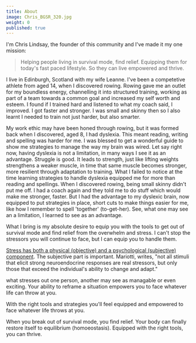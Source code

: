 ```yaml
---
title: About
image: Chris_BGSR_320.jpg
weight: 0
published: true
---
```


I'm Chris Lindsay, the founder of this community and I've made it my one mission:  

> Helping people living in survival mode, find relief. Equipping them for today's fast paced lifestyle. So they can live empowered and thrive.


I live in Edinburgh, Scotland with my wife Leanne. I've been a competetive athlete from aged 14, when I discovered rowing.  Rowing gave me an outlet for my boundless energy, channelling it into structured training, working as part of a team towards a common goal and increased my self worth and esteem. I found if I trained hard and listened to what my coach said, I improved. I got faster and stronger. I was small and skinny then so I also learnt I needed to train not just harder, but also smarter.


My work ethic may have been honed through rowing, but it was formed back when I discovered, aged 8, I had dyslexia. This meant reading, writing and spelling was harder for me. I was blessed to get a wonderful guide to show me strategies to manage the way my brain was wired. Let say right now, having dyslexia is not a limitation, in many ways I see it as an advantage. Struggle is good. It leads to strength, just like lifting weights strengthens a weaker muscle, in time that same muscle becomes stronger, more resilient through adaptation to training. What I failed to notice at the time learning strategies to handle dyslexia equipped me for more than reading and spellings. When I discovered rowing, being small skinny didn't put me off. I had a coach again and they told me to do stuff which would make me stronger, faster. But I had the advantage to my dyslexic brain, now equipped to put strategies in place, short cuts to make things easier for me, like how I remember to spell 'together' (to-get-her). See, what one may see an a limitation, I learned to see as an advantage.


What I bring is my absolute desire to equip you with the tools to get out of survival mode and find relief from the overwhelm and stress. I can't stop the stressors you will continue to face, but I can equip you to handle them. 


[Stress has both a physical (objective) and a psychological (subjective) component](https://www.ncbi.nlm.nih.gov/pmc/articles/PMC5137920/ "The effects of chronic stress on health"). The subjective part is important. Mariotti, writes, "not all stimuli that elicit strong neuroendocrine responses are real stressors, but only those that exceed the individual's ability to change and adapt." 



what stresses out one person, another may see as managable or even exciting. Your ability to reframe a situation empowers you to face whatever life can throw at you. 



With the right tools and strategies you'll feel equipped and empowered to face whatever life throws at you. 



When you break out of survival mode, you find relief. Your body can finally restore itself to equilibrium (homoeostasis). Equipped with the right tools, you can thrive.
